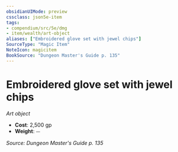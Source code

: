 ```yaml
---
obsidianUIMode: preview
cssclass: json5e-item
tags:
- compendium/src/5e/dmg
- item/wealth/art-object
aliases: ["Embroidered glove set with jewel chips"]
SourceType: "Magic Item"
NoteIcon: magicitem
BookSource: "Dungeon Master's Guide p. 135"
---
```

# Embroidered glove set with jewel chips
*Art object*  

- **Cost**: 2,500 gp
- **Weight**: ⏤

*Source: Dungeon Master's Guide p. 135*